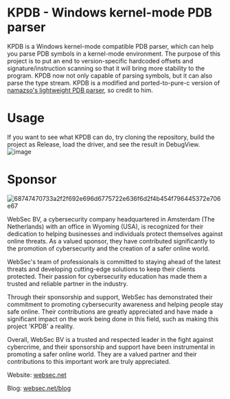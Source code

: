 # KPDB - Windows kernel-mode PDB parser
KPDB is a Windows kernel-mode compatible PDB parser, which can help you parse PDB symbols in a kernel-mode environment. The purpose of this project is to put an end to version-specific hardcoded offsets and signature/instruction scanning so that it will bring more stability to the program. KPDB now not only capable of parsing symbols, but it can also parse the type stream. KPDB is a modified and ported-to-pure-c version of [namazso's lightweight PDB parser](https://gist.github.com/namazso/4bfafdb0233f72f5d13bfee825c203f7), so credit to him.

# Usage
If you want to see what KPDB can do, try cloning the repository, build the project as Release, load the driver, and see the result in DebugView.
![image](https://github.com/user-attachments/assets/4a952455-dcbe-405b-bada-c651be3249f9)

# Sponsor
![68747470733a2f2f692e696d6775722e636f6d2f4b454f796445372e706e67](https://github.com/user-attachments/assets/2e0dd6a4-c4e9-48a3-b9c0-4e9d5876c7d6)

WebSec BV, a cybersecurity company headquartered in Amsterdam (The Netherlands) with an office in Wyoming (USA), is recognized for their dedication to helping businesses and individuals protect themselves against online threats. As a valued sponsor, they have contributed significantly to the promotion of cybersecurity and the creation of a safer online world.

WebSec's team of professionals is committed to staying ahead of the latest threats and developing cutting-edge solutions to keep their clients protected. Their passion for cybersecurity education has made them a trusted and reliable partner in the industry.

Through their sponsorship and support, WebSec has demonstrated their commitment to promoting cybersecurity awareness and helping people stay safe online. Their contributions are greatly appreciated and have made a significant impact on the work being done in this field, such as making this project 'KPDB' a reality.

Overall, WebSec BV is a trusted and respected leader in the fight against cybercrime, and their sponsorship and support have been instrumental in promoting a safer online world. They are a valued partner and their contributions to this important work are truly appreciated.

Website: [websec.net](websec.net)

Blog: [websec.net/blog](websec.net/blog)
